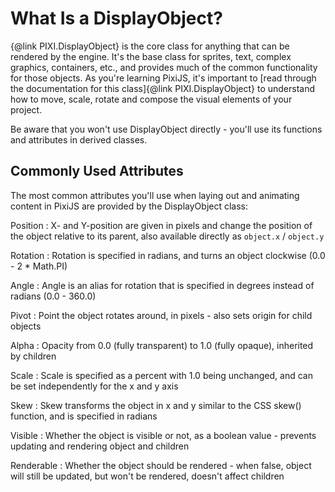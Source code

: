 # What Is a DisplayObject?

{@link PIXI.DisplayObject} is the core class for anything that can be rendered by the engine.  It's the base class for sprites, text, complex graphics, containers, etc., and provides much of the common functionality for those objects.  As you're learning PixiJS, it's important to [read through the documentation for this class]{@link PIXI.DisplayObject} to understand how to move, scale, rotate and compose the visual elements of your project.

Be aware that you won't use DisplayObject directly - you'll use its functions and attributes in derived classes.

## Commonly Used Attributes

The most common attributes you'll use when laying out and animating content in PixiJS are provided by the DisplayObject class:

Position
: X- and Y-position are given in pixels and change the position of the object relative to its parent, also available directly as `object.x` / `object.y`

Rotation
: Rotation is specified in radians, and turns an object clockwise (0.0 - 2 * Math.PI)

Angle
: Angle is an alias for rotation that is specified in degrees instead of radians (0.0 - 360.0)

Pivot
: Point the object rotates around, in pixels - also sets origin for child objects

Alpha
: Opacity from 0.0 (fully transparent) to 1.0 (fully opaque), inherited by children

Scale
: Scale is specified as a percent with 1.0 being unchanged, and can be set independently for the x and y axis

Skew
: Skew transforms the object in x and y similar to the CSS skew() function, and is specified in radians

Visible
: Whether the object is visible or not, as a boolean value - prevents updating and rendering object and children

Renderable
: Whether the object should be rendered - when false, object will still be updated, but won't be rendered, doesn't affect children

